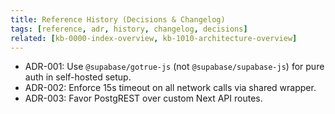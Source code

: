 ```yaml
---
title: Reference History (Decisions & Changelog)
tags: [reference, adr, history, changelog, decisions]
related: [kb-0000-index-overview, kb-1010-architecture-overview]
---
```


* ADR-001: Use `@supabase/gotrue-js` (not `@supabase/supabase-js`) for pure auth in self-hosted setup.
* ADR-002: Enforce 15s timeout on all network calls via shared wrapper.
* ADR-003: Favor PostgREST over custom Next API routes.